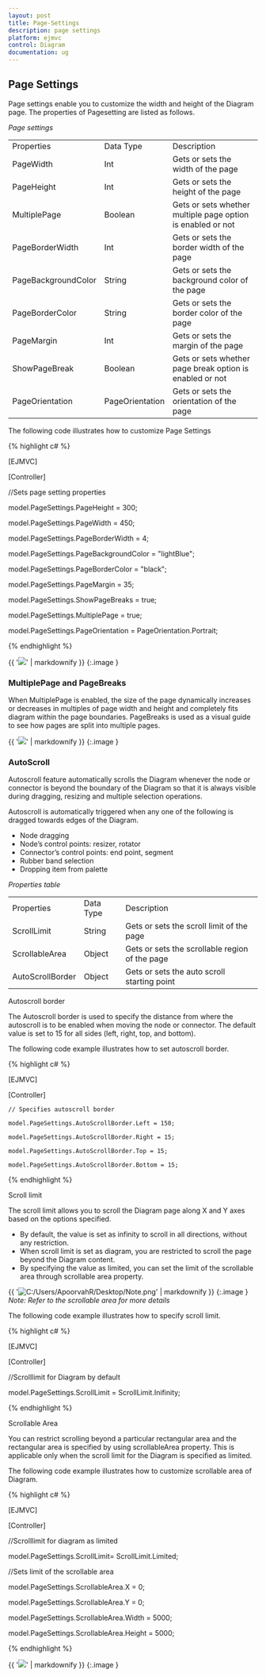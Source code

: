 ```yaml
---
layout: post
title: Page-Settings
description: page settings
platform: ejmvc
control: Diagram
documentation: ug
---
```


## Page Settings

Page settings enable you to customize the width and height of the Diagram page. The properties of Pagesetting are listed as follows.

_Page settings_

<table>
<tr>
<td>
Properties</td><td>
Data Type</td><td>
Description</td></tr>
<tr>
<td>
PageWidth</td><td>
Int</td><td>
Gets or sets the width of the page</td></tr>
<tr>
<td>
PageHeight</td><td>
Int</td><td>
Gets or sets the height of the page</td></tr>
<tr>
<td>
MultiplePage</td><td>
Boolean</td><td>
Gets or sets whether  multiple page option is enabled or not</td></tr>
<tr>
<td>
PageBorderWidth</td><td>
Int</td><td>
Gets or sets the border width of the page</td></tr>
<tr>
<td>
PageBackgroundColor</td><td>
String</td><td>
Gets or sets the background color of the page</td></tr>
<tr>
<td>
PageBorderColor</td><td>
String</td><td>
Gets or sets the border color of the page</td></tr>
<tr>
<td>
PageMargin</td><td>
Int</td><td>
Gets or sets the  margin of the page</td></tr>
<tr>
<td>
ShowPageBreak</td><td>
Boolean</td><td>
Gets or sets whether  page break option is enabled or not</td></tr>
<tr>
<td>
PageOrientation</td><td>
PageOrientation</td><td>
Gets or sets the orientation of the page</td></tr>
</table>


The following code illustrates how to customize Page Settings

{% highlight c# %}

[EJMVC]

[Controller]



//Sets page setting properties

model.PageSettings.PageHeight = 300;

model.PageSettings.PageWidth = 450;

model.PageSettings.PageBorderWidth = 4;

model.PageSettings.PageBackgroundColor = "lightBlue";

model.PageSettings.PageBorderColor = "black";

model.PageSettings.PageMargin = 35;

model.PageSettings.ShowPageBreaks = true;

model.PageSettings.MultiplePage = true;

model.PageSettings.PageOrientation = PageOrientation.Portrait;



{% endhighlight %}



{{ '![](Page-Settings_images/Page-Settings_img1.png)' | markdownify }}
{:.image }


### MultiplePage and PageBreaks

When MultiplePage is enabled, the size of the page dynamically increases or decreases in multiples of page width and height and completely fits diagram within the page boundaries. PageBreaks is used as a visual guide to see how pages are split into multiple pages.

{{ '![](Page-Settings_images/Page-Settings_img2.png)' | markdownify }}
{:.image }


### AutoScroll

Autoscroll feature automatically scrolls the Diagram whenever the node or connector is beyond the boundary of the Diagram so that it is always visible during dragging, resizing and multiple selection operations.

Autoscroll is automatically triggered when any one of the following is dragged towards edges of the Diagram.

* Node dragging
* Node’s control points: resizer, rotator
* Connector’s control points: end point, segment
* Rubber band selection
* Dropping item from palette

_Properties table_

<table>
<tr>
<td>
Properties</td><td>
Data Type</td><td>
Description</td></tr>
<tr>
<td>
ScrollLimit</td><td>
String</td><td>
Gets or sets the scroll limit of the page</td></tr>
<tr>
<td>
ScrollableArea</td><td>
Object</td><td>
Gets or sets the scrollable region of the page</td></tr>
<tr>
<td>
AutoScrollBorder</td><td>
Object</td><td>
Gets or sets the auto scroll starting point </td></tr>
</table>
Autoscroll border

The Autoscroll border is used to specify the distance from where the autoscroll is to be enabled when moving the node or connector. The default value is set to 15 for all sides (left, right, top, and bottom).

The following code example illustrates how to set autoscroll border.

{% highlight c# %}

[EJMVC]

[Controller]

    // Specifies autoscroll border

    model.PageSettings.AutoScrollBorder.Left = 150;

    model.PageSettings.AutoScrollBorder.Right = 15;

    model.PageSettings.AutoScrollBorder.Top = 15;

    model.PageSettings.AutoScrollBorder.Bottom = 15;



{% endhighlight %}

Scroll limit

The scroll limit allows you to scroll the Diagram page along X and Y axes based on the options specified. 

* By default, the value is set as infinity to scroll in all directions, without any restriction. 
* When scroll limit is set as diagram, you are restricted to scroll the page beyond the Diagram content. 
* By specifying the value as limited, you can set the limit of the scrollable area through scrollable area property. 
> 
{{ '![C:/Users/ApoorvahR/Desktop/Note.png](Page-Settings_images/Page-Settings_img3.png)' | markdownify }}
{:.image }
_Note: Refer to the scrollable area for more details_

The following code example illustrates how to specify scroll limit. 

{% highlight c# %}

[EJMVC]

[Controller]

//Scrolllimit for Diagram by default

model.PageSettings.ScrollLimit = ScrollLimit.Inifinity;



{% endhighlight %}

Scrollable Area

You can restrict scrolling beyond a particular rectangular area and the rectangular area is specified by using scrollableArea property. This is applicable only when the scroll limit for the Diagram is specified as limited. 

The following code example illustrates how to customize scrollable area of Diagram.

{% highlight c# %}

[EJMVC]

[Controller]

//Scrolllimit for diagram as limited

model.PageSettings.ScrollLimit= ScrollLimit.Limited;

  //Sets limit of the scrollable area

  model.PageSettings.ScrollableArea.X = 0;

  model.PageSettings.ScrollableArea.Y = 0;

  model.PageSettings.ScrollableArea.Width = 5000;

  model.PageSettings.ScrollableArea.Height = 5000;



{% endhighlight %}



{{ '![](Page-Settings_images/Page-Settings_img4.png)' | markdownify }}
{:.image }


